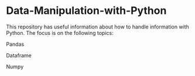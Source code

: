 # Data-Manipulation-with-Python

This repository has useful information about how to handle information with Python. The focus is on the following topics:

Pandas

Dataframe

Numpy

